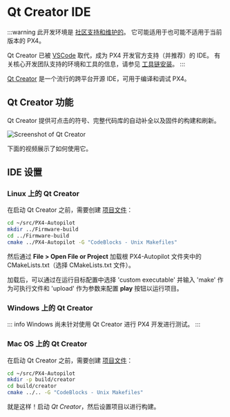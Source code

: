 # Qt Creator IDE

:::warning
此开发环境是 [社区支持和维护的](../advanced/community_supported_dev_env.md)。
它可能适用于也可能不适用于当前版本的 PX4。

Qt Creator 已被 [VSCode](../dev_setup/vscode.md) 取代，成为 PX4 开发官方支持（并推荐）的 IDE。
有关核心开发团队支持的环境和工具的信息，请参见 [工具链安装](../dev_setup/dev_env.md)。
:::

[Qt Creator](https://www.qt.io/download-open-source) 是一个流行的跨平台开源 IDE，可用于编译和调试 PX4。

## Qt Creator 功能

Qt Creator 提供可点击的符号、完整代码库的自动补全以及固件的构建和刷新。

![Screenshot of Qt Creator](../../assets/toolchain/qtcreator.png)

下面的视频展示了如何使用它。

<lite-youtube videoid="Bkk8zttWxEI" title="(Qt Creator) PX4 Flight Stack Build Experience"/>

## IDE 设置

### Linux 上的 Qt Creator

在启动 Qt Creator 之前，需要创建 [项目文件](https://gitlab.kitware.com/cmake/community/-/wikis/doc/cmake/Generator-Specific-Information#codeblocks-generator)：

```sh
cd ~/src/PX4-Autopilot
mkdir ../Firmware-build
cd ../Firmware-build
cmake ../PX4-Autopilot -G "CodeBlocks - Unix Makefiles"
```

然后通过 **File > Open File or Project** 加载根 PX4-Autopilot 文件夹中的 CMakeLists.txt（选择 CMakeLists.txt 文件）。

加载后，可以通过在运行目标配置中选择 'custom executable' 并输入 'make' 作为可执行文件和 'upload' 作为参数来配置 **play** 按钮以运行项目。

### Windows 上的 Qt Creator

::: info
Windows 尚未针对使用 Qt Creator 进行 PX4 开发进行测试。
:::

### Mac OS 上的 Qt Creator

在启动 Qt Creator 之前，需要创建 [项目文件](https://gitlab.kitware.com/cmake/community/-/wikis/doc/cmake/Generator-Specific-Information#codeblocks-generator)：

```sh
cd ~/src/PX4-Autopilot
mkdir -p build/creator
cd build/creator
cmake ../.. -G "CodeBlocks - Unix Makefiles"
```

就是这样！启动 _Qt Creator_，然后设置项目以进行构建。

<!-- 注意，这里的视频已被删除/设为私有，无论如何都已经过时。只是希望人们能够弄清楚 -->